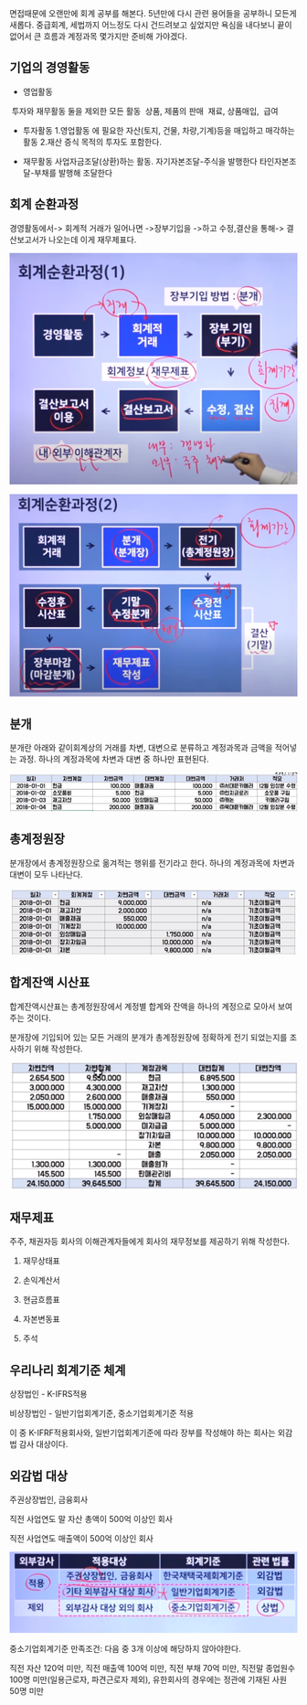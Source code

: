 면접때문에 오랜만에 회계 공부를 해본다. 5년만에 다시 관련 용어들을 공부하니 모든게 새롭다.  중급회계, 세법까지 어느정도 다시 건드려보고 싶었지만 욕심을 내다보니 끝이 없어서 큰 흐름과 계정과목 몇가지만 준비해 가야겠다. 





## 기업의 경영활동

* 영업활동

​		투자와 재무활동 둘을 제외한 모든 활동
​		상품, 제품의 판매
​		재료, 상품매입,
​		급여

* 투자활동
  1.영업활동 에 필요한 자산(토지, 건물, 차량,기계)등을 매입하고 매각하는 활동
  2.재산 증식 목적의 투자도 포함한다.

* 재무활동
  사업자금조달(상환)하는 활동.
  자기자본조달-주식을 발행한다
  타인자본조달-부채를 발행해 조달한다



## 회계 순환과정

경영활동에서-> 회계적 거래가 일어나면 ->장부기입을 ->하고 수정,결산을 통해-> 결산보고서가 나오는데 이게 재무제표다.

![image-20220118114716702](../images/2022-01-18-회계복습-재무제표-기초/image-20220118114716702.png)





![image-20220118114930889](../images/2022-01-18-회계복습-재무제표-기초/image-20220118114930889.png)



## 분개

분개란 아래와 같이회계상의 거래를 차변, 대변으로 분류하고 계정과목과 금액을 적어넣는 과정. 하나의 계정과목에 차변과 대변 중 하나만 표현된다.

![image-20220118115720815](../images/2022-01-18-회계복습-재무제표-기초/image-20220118115720815.png)



## 총계정원장

분개장에서 총계정원장으로 옮겨적는 행위를 전기라고 한다. 하나의 계정과목에 차변과 대변이 모두 나타난다.

![image-20220118115741074](../images/2022-01-18-회계복습-재무제표-기초/image-20220118115741074.png)



## 합계잔액 시산표

합계잔액시산표는 총계정원장에서 계정별 합계와 잔액을 하나의 계정으로 모아서 보여주는 것이다.

분개장에 기입되어 있는 모든 거래의 분개가 총계정원장에 정확하게 전기 되었는지를 조사하기 위해 작성한다.

![image-20220118115757139](../images/2022-01-18-회계복습-재무제표-기초/image-20220118115757139.png)





## 재무제표 

주주, 채권자등 회사의 이해관계자들에게 회사의 재무정보를 제공하기 위해 작성한다.



1. 재무상태표

2. 손익계산서

3. 현금흐름표

4. 자본변동표

5. 주석

   

   





## 우리나리 회계기준 체계

상장법인 - K-IFRS적용

비상장법인 - 일반기업회계기준, 중소기업회계기준 적용

이 중 K-IFRF적용회사와, 일반기업회계기준에 따라 장부를 작성해야 하는 회사는 외감법 감사 대상이다.



## 외감법 대상

주권상장법인, 금융회사  

직전 사업연도 말 자산 총액이 500억 이상인 회사

직전 사업연도 매출액이 500억 이상인 회사

![image-20220118121806354](../images/2022-01-18-회계복습-회계원리/image-20220118121806354.png)



중소기업회계기준 만족조건: 다음 중 3개 이상에 해당하지 않아야한다.

직전 자산 120억 미만, 직전 매출액 100억 미만, 직전 부채 70억 미만,  직전말 종업원수 100명 미만(일용근로자, 파견근로자 제외), 유한회사의 경우에는 정관에 기재된 사원 50명 미만













